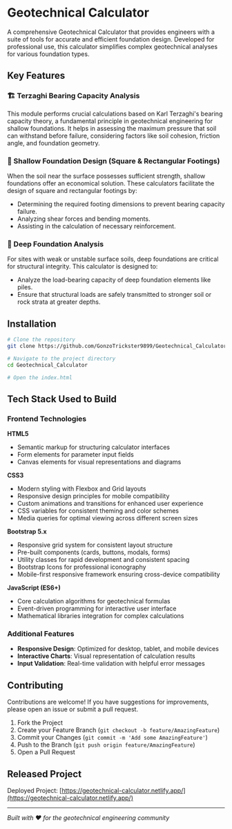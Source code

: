 ﻿# Geotechnical Calculator

A comprehensive Geotechnical Calculator that provides engineers with a suite of tools for accurate and efficient foundation design. Developed for professional use, this calculator simplifies complex geotechnical analyses for various foundation types.

## Key Features

### 🏗️ Terzaghi Bearing Capacity Analysis
This module performs crucial calculations based on Karl Terzaghi's bearing capacity theory, a fundamental principle in geotechnical engineering for shallow foundations. It helps in assessing the maximum pressure that soil can withstand before failure, considering factors like soil cohesion, friction angle, and foundation geometry.

### 🧱 Shallow Foundation Design (Square & Rectangular Footings)
When the soil near the surface possesses sufficient strength, shallow foundations offer an economical solution. These calculators facilitate the design of square and rectangular footings by:
- Determining the required footing dimensions to prevent bearing capacity failure.
- Analyzing shear forces and bending moments.
- Assisting in the calculation of necessary reinforcement.

### 🗼 Deep Foundation Analysis
For sites with weak or unstable surface soils, deep foundations are critical for structural integrity. This calculator is designed to:
- Analyze the load-bearing capacity of deep foundation elements like piles.
- Ensure that structural loads are safely transmitted to stronger soil or rock strata at greater depths.

## Installation

```bash
# Clone the repository
git clone https://github.com/GonzoTrickster9899/Geotechnical_Calculator.git

# Navigate to the project directory
cd Geotechnical_Calculator

# Open the index.html
```

## Tech Stack Used to Build

### Frontend Technologies

**HTML5**
- Semantic markup for structuring calculator interfaces
- Form elements for parameter input fields
- Canvas elements for visual representations and diagrams

**CSS3**
- Modern styling with Flexbox and Grid layouts
- Responsive design principles for mobile compatibility
- Custom animations and transitions for enhanced user experience
- CSS variables for consistent theming and color schemes
- Media queries for optimal viewing across different screen sizes

**Bootstrap 5.x**
- Responsive grid system for consistent layout structure
- Pre-built components (cards, buttons, modals, forms)
- Utility classes for rapid development and consistent spacing
- Bootstrap Icons for professional iconography
- Mobile-first responsive framework ensuring cross-device compatibility

**JavaScript (ES6+)**
- Core calculation algorithms for geotechnical formulas
- Event-driven programming for interactive user interface
- Mathematical libraries integration for complex calculations

### Additional Features
- **Responsive Design**: Optimized for desktop, tablet, and mobile devices
- **Interactive Charts**: Visual representation of calculation results
- **Input Validation**: Real-time validation with helpful error messages

## Contributing

Contributions are welcome! If you have suggestions for improvements, please open an issue or submit a pull request.

1. Fork the Project
2. Create your Feature Branch (`git checkout -b feature/AmazingFeature`)
3. Commit your Changes (`git commit -m 'Add some AmazingFeature'`)
4. Push to the Branch (`git push origin feature/AmazingFeature`)
5. Open a Pull Request

## Released Project

Deployed Project: [https://geotechnical-calculator.netlify.app/](https://geotechnical-calculator.netlify.app/)

---


*Built with ❤️ for the geotechnical engineering community*
